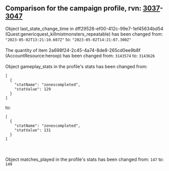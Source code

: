 ## Comparison for the campaign profile, rvn: [3037](https://github.com/PRO100KatYT/FortniteProfileRevisions/tree/main/profiles/campaign/3037%20campaign.json)-[3047](https://github.com/PRO100KatYT/FortniteProfileRevisions/tree/main/profiles/campaign/3047%20campaign.json)

Object last_state_change_time in dff29528-ef00-412c-99e7-1ef45634bd54 (Quest:genericquest_killmistmonsters_repeatable) has been changed from: `"2023-05-02T13:21:10.607Z"` to: `"2023-05-02T14:21:07.300Z"`
<br><br>
The quantity of item 2a698f24-2c45-4a74-8de8-265cd0ee9b8f (AccountResource:heroxp) has been changed from: `3143574` to: `3143626`
<br><br>
Object gameplay_stats in the profile's stats has been changed from:

```
[
  {
    "statName": "zonescompleted",
    "statValue": 129
  }
]
```

to:

```
[
  {
    "statName": "zonescompleted",
    "statValue": 131
  }
]
```

<br><br>
Object matches_played in the profile's stats has been changed from: `147` to: `149`
<br><br>
